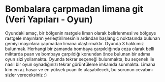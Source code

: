 # Bombalara çarpmadan limana git (Veri Yapıları - Oyun)

Oyundaki amaç, bir bölgenin rastgele liman olarak belirlenmesi ve bölgeye rastgele mayınların yerleştirilmesinin ardından başlangıç noktasında bulunan gemiyi mayınlara çapmadan limana ulaştırmaktır. Oyunda 3 hakkımız bulunmak. Herhangi bir zamanda bombaya çarpıldığında ceza olarak belli miktarda puan ve bombaya çarpıldığı konundan önce bulunan bir adıma oyun sizi yollamakta. Oyunda tekrar seçeneği bulunmakta, bu seçenek ile nasıl bir oyun oynadığınızı tekrar görüntüleme imkanıda sunmakta. Limana kim en az hasar ve en yüksek puan ile ulaşabilecek, bu sorunun cevabını sizler vereceksiniz :)
